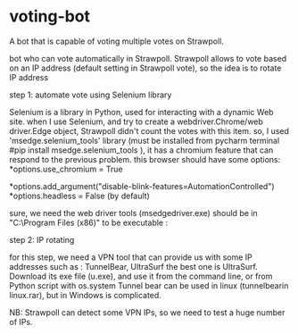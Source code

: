 # voting-bot
A bot that is capable of voting multiple votes on Strawpoll.


bot who can vote automatically in Strawpoll.
Strawpoll allows to vote based on an IP address (default setting in Strawpoll vote), so the idea is to rotate IP address

step 1: automate vote using Selenium library

Selenium is a library in Python, used for interacting with a dynamic Web site. 
when I use Selenium, and try to create a webdriver.Chrome/web driver.Edge object, Strawpoll didn't count the votes with this item.
so, I used 'msedge.selenium_tools' library (must be installed from pycharm terminal #pip install msedge.selenium_tools ), it has a chromium feature that can respond to the previous problem.
this browser should have some options: 
*options.use_chromium = True

*options.add_argument("disable-blink-features=AutomationControlled")
*options.headless = False (by default)

sure, we need the web driver tools (msedgedriver.exe) should be in "C:\Program Files (x86)" to be executable : 

step 2: IP rotating

for this step, we need a VPN tool that can provide us with some IP addresses such as : TunnelBear, UltraSurf
the best one is UltraSurf. Download its exe file (u.exe), and use it from the command line, or from Python script with os.system
Tunnel bear can be used in linux (tunnelbearin linux.rar), but in Windows is complicated.


NB: Strawpoll can detect some VPN IPs, so we need to test a huge number of IPs.

